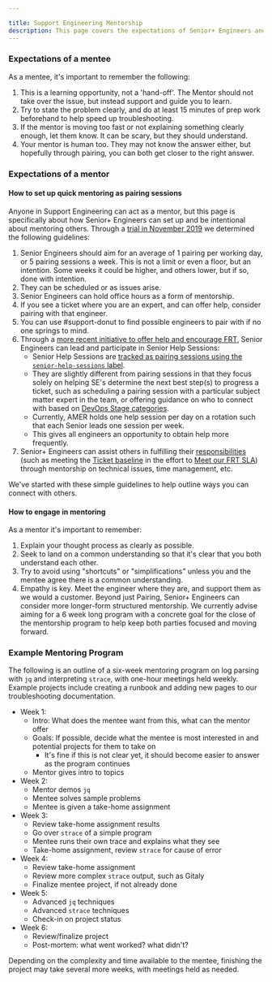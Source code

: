 ```yaml
---

title: Support Engineering Mentorship
description: This page covers the expectations of Senior+ Engineers and how they can engage in mentorship at GitLab
---
```


### Expectations of a mentee

As a mentee, it's important to remember the following:

1. This is a learning opportunity, not a 'hand-off'. The Mentor should not take over the issue, but instead support and guide you to learn.
1. Try to state the problem clearly, and do at least 15 minutes of prep work beforehand to help speed up troubleshooting.
1. If the mentor is moving too fast or not explaining something clearly enough, let them know. It can be scary, but they should understand.
1. Your mentor is human too. They may not know the answer either, but hopefully through pairing, you can both get closer to the right answer.

### Expectations of a mentor

#### How to set up quick mentoring as pairing sessions

Anyone in Support Engineering can act as a mentor, but this page is specifically about how Senior+ Engineers can set up and be intentional about mentoring others. Through a [trial in November 2019](https://gitlab.com/gitlab-com/support/support-team-meta/-/issues/2704) we determined the following guidelines:

1. Senior Engineers should aim for an average of 1 pairing per working day, or 5 pairing sessions a week. This is not a limit or even a floor, but an intention. Some weeks it could be higher, and others lower, but if so, done with intention.
1. They can be scheduled or as issues arise.
1. Senior Engineers can hold office hours as a form of mentorship.
1. If you see a ticket where you are an expert, and can offer help, consider pairing with that engineer.
1. You can use #support-donut to find possible engineers to pair with if no one springs to mind.
1. Through a [more recent initiative to offer help and encourage FRT](https://gitlab.com/gitlab-com/support/support-team-meta/-/issues/3829), Senior Engineers can lead and participate in Senior Help Sessions:
   - Senior Help Sessions are [tracked as pairing sessions using the `senior-help-sessions` label](https://gitlab.com/gitlab-com/support/support-pairing/-/issues?scope=all&state=all&label_name[]=senior-help-sessions).
   - They are slightly different from pairing sessions in that they focus solely on helping SE's determine the next best step(s) to progress a ticket, such as scheduling a pairing session with a particular subject matter expert in the team, or offering guidance on who to connect with based on [DevOps Stage categories](https://about.gitlab.com/handbook/product/categories/#devops-stages).
   - Currently, AMER holds one help session per day on a rotation such that each Senior leads one session per week.
   - This gives all engineers an opportunity to obtain help more frequently.
1. Senior+ Engineers can assist others in fulfilling their [responsibilities](https://about.gitlab.com/handbook/support/support-engineer-responsibilities.html) (such as meeting the [Ticket baseline](https://about.gitlab.com/handbook/support/support-engineer-responsibilities.html#ticket-baseline) in the effort to [Meet our FRT SLA](https://about.gitlab.com/handbook/support/workflows/meeting-frt-sla.html)) through mentorship on technical issues, time management, etc.

We've started with these simple guidelines to help outline ways you can connect with others.

#### How to engage in mentoring

As a mentor it's important to remember:

1. Explain your thought process as clearly as possible.
1. Seek to land on a common understanding so that it's clear that you both understand each other.
1. Try to avoid using "shortcuts" or "simplifications" unless you and the mentee agree there is a common understanding.
1. Empathy is key. Meet the engineer where they are, and support them as we would a customer.
Beyond just Pairing, Senior+ Engineers can consider more longer-form  structured mentorship. We currently advise aiming for a 6 week long program with a concrete goal for the close of the mentorship program to help keep both parties focused and moving forward.

### Example Mentoring Program

The following is an outline of a six-week mentoring program on log parsing with `jq` and interpreting `strace`, with one-hour meetings held weekly.  Example projects include creating a runbook and adding new pages to our troubleshooting documentation.

- Week 1:
  - Intro: What does the mentee want from this, what can the mentor offer
  - Goals: If possible, decide what the mentee is most interested in and potential projects for them to take on
    - It's fine if this is not clear yet, it should become easier to answer as the program continues
  - Mentor gives intro to topics
- Week 2:
  - Mentor demos `jq`
  - Mentee solves sample problems
  - Mentee is given a take-home assignment
- Week 3:
  - Review take-home assignment results
  - Go over `strace` of a simple program
  - Mentee runs their own trace and explains what they see
  - Take-home assignment, review `strace` for cause of error
- Week 4:
  - Review take-home assignment
  - Review more complex `strace` output, such as Gitaly
  - Finalize mentee project, if not already done
- Week 5:
  - Advanced `jq` techniques
  - Advanced `strace` techniques
  - Check-in on project status
- Week 6:
  - Review/finalize project
  - Post-mortem: what went worked? what didn't?

Depending on the complexity and time available to the mentee, finishing the project may take several more weeks, with meetings held as needed.
